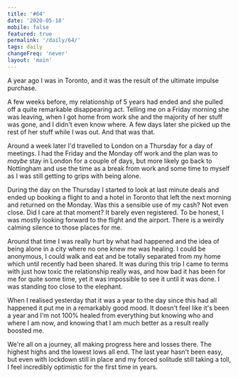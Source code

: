 ```yaml
---
title: '#64'
date: '2020-05-18'
mobile: false
featured: true
permalink: '/daily/64/'
tags: daily
changeFreq: 'never'
layout: 'main'
---
```


A year ago I was in Toronto, and it was the result of the ultimate impulse purchase.

A few weeks before, my relationship of 5 years had ended and she pulled off a quite remarkable disappearing act. Telling me on a Friday morning she was leaving, when I got home from work she and the majority of her stuff was gone, and I didn't even know where. A few days later she picked up the rest of her stuff while I was out. And that was that.

Around a week later I'd travelled to London on a Thursday for a day of meetings. I had the Friday and the Monday off work and the plan was to _maybe_ stay in London for a couple of days, but more likely go back to Nottingham and use the time as a break from work and some time to myself as I was still getting to grips with being alone.

During the day on the Thursday I started to look at last minute deals and ended up booking a flight to and a hotel in Toronto that left the next morning and returned on the Monday. Was this a sensible use of my cash? Not even close. Did I care at that moment? It barely even registered. To be honest, I was mostly looking forward to the flight and the airport. There is a weirdly calming silence to those places for me.

Around that time I was really hurt by what had happened and the idea of being alone in a city where no one knew me was healing. I could be anonymous, I could walk and eat and be totally separated from my home which until recently had been shared. It was during this trip I came to terms with just how toxic the relationship really was, and how bad it has been for me for quite some time, yet it was impossible to see it until it was done. I was standing too close to the elephant.

When I realised yesterday that it was a year to the day since this had all happened it put me in a remarkably good mood. It doesn't feel like it's been a year and I'm not 100% healed from everything but knowing who and where I am now, and knowing that I am much better as a result really boosted me.

We're all on a journey, all making progress here and losses there. The highest highs and the lowest lows all end. The last year hasn't been easy, but even with lockdown still in place and my forced solitude still taking a toll, I feel incredibly optimistic for the first time in years.
